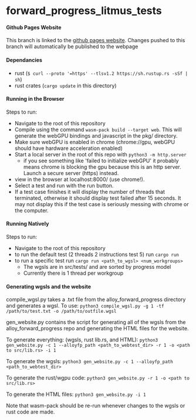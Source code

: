 # forward_progress_litmus_tests

#### Github Pages Website
This branch is linked to the [github pages website](https://ucsc-chpl.github.io/forward_progress_litmus_tests/). Changes pushed to this branch will automatically be published to the webpage

#### Dependancies
- rust (`$ curl --proto '=https' --tlsv1.2 https://sh.rustup.rs -sSf | sh`)
- rust crates (`cargo update` in this directory)

#### Running in the Browser
Steps to run:
- Navigate to the root of this repository
- Compile using the command `wasm-pack build --target web`. This will generate the webGPU bindings and javascript in the pkg/ directory.
- Make sure webGPU is enabled in chrome (chrome://gpu, webGPU should have hardware acceleration enabled)
- Start a local server in the root of this repo with `python3 -m http.server`
  - if you see something like 'failed to initialize webGPU' it probably means chrome is blocking the gpu because this is an http server. Launch a secure server (https) instead.
- view in the browser at localhost:8000/ (use chrome!). 
- Select a test and run with the run button.
- If a test case finishes it will display the number of threads that terminated, otherwise it should display test failed after 15 seconds. It may not display this if the test case is seriously messing with chrome or the computer. 

#### Running Natively
Steps to run: 
- Navigate to the root of this repository
- to run the default test (2 threads 2 instructions test 5) run `cargo run`
- to run a specific test run `cargo run <path_to_wgsl> <num_workgroups>`
  - The wgsls are in src/tests/ and are sorted by progress model
  - Currently there is 1 thread per workgroup

#### Generating wgsls and the website
compile_wgsl.py takes a .txt file from the alloy_forward_progress directory and generates a wgsl. To use:
`python3 compile_wgsl.py -g 1 -tf /path/to/test.txt -o /path/to/outfile.wgsl`

gen_website.py contains the script for generating all of the wgsls from the alloy_forward_progress repo and generating the HTML files for the website. 

To generate everything: (wgsls, rust lib.rs, and HTML):
`python3 gen_website.py -c 1 --alloyfp_path <path_to_webtest_dir> -r 1 -o <path to src/lib.rs> -i 1`

To generate the wgsls:
`python3 gen_website.py -c 1 --alloyfp_path <path_to_webtest_dir>`

To generate the rust/wgpu code:
`python3 gen_website.py -r 1 -o <path to src/lib.rs>`

To generate the HTML files:
`python3 gen_website.py -i 1`

Note that wasm-pack should be re-run whenever changes to the wgsls or rust code are made. 



